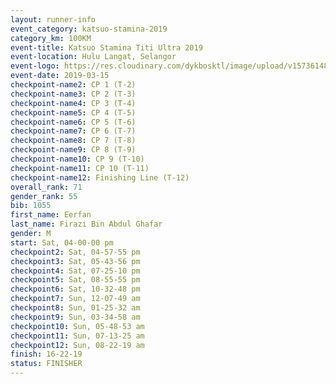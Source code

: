 ```yaml
--- 
layout: runner-info 
event_category: katsuo-stamina-2019 
category_km: 100KM 
event-title: Katsuo Stamina Titi Ultra 2019 
event-location: Hulu Langat, Selangor 
event-logo: https://res.cloudinary.com/dykbosktl/image/upload/v1573614825/Logo/Logo_p7ft6n.png 
event-date: 2019-03-15 
checkpoint-name2: CP 1 (T-2) 
checkpoint-name3: CP 2 (T-3) 
checkpoint-name4: CP 3 (T-4) 
checkpoint-name5: CP 4 (T-5) 
checkpoint-name6: CP 5 (T-6) 
checkpoint-name7: CP 6 (T-7) 
checkpoint-name8: CP 7 (T-8) 
checkpoint-name9: CP 8 (T-9) 
checkpoint-name10: CP 9 (T-10) 
checkpoint-name11: CP 10 (T-11) 
checkpoint-name12: Finishing Line (T-12) 
overall_rank: 71
gender_rank: 55
bib: 1055
first_name: Eerfan
last_name: Firazi Bin Abdul Ghafar
gender: M
start: Sat, 04-00-00 pm
checkpoint2: Sat, 04-57-55 pm
checkpoint3: Sat, 05-43-56 pm
checkpoint4: Sat, 07-25-10 pm
checkpoint5: Sat, 08-55-55 pm
checkpoint6: Sat, 10-32-48 pm
checkpoint7: Sun, 12-07-49 am
checkpoint8: Sun, 01-25-32 am
checkpoint9: Sun, 03-34-58 am
checkpoint10: Sun, 05-48-53 am
checkpoint11: Sun, 07-13-25 am
checkpoint12: Sun, 08-22-19 am
finish: 16-22-19
status: FINISHER
--- 
```

